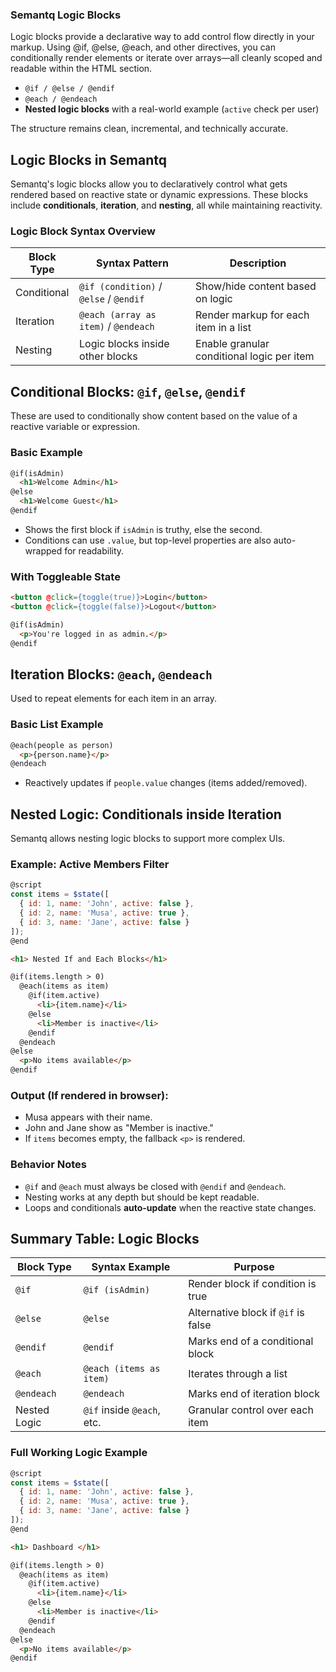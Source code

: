 ### Semantq Logic Blocks

Logic blocks provide a declarative way to add control flow directly in your markup. Using @if, @else, @each, and other directives, you can conditionally render elements or iterate over arrays—all cleanly scoped and readable within the HTML section.

* `@if / @else / @endif`
* `@each / @endeach`
* **Nested logic blocks** with a real-world example (`active` check per user)

The structure remains clean, incremental, and technically accurate.

## Logic Blocks in Semantq

Semantq's logic blocks allow you to declaratively control what gets rendered based on reactive state or dynamic expressions. These blocks include **conditionals**, **iteration**, and **nesting**, all while maintaining reactivity.

### Logic Block Syntax Overview

| Block Type  | Syntax Pattern                         | Description                                |
| ----------- | -------------------------------------- | ------------------------------------------ |
| Conditional | `@if (condition)` / `@else` / `@endif` | Show/hide content based on logic           |
| Iteration   | `@each (array as item)` / `@endeach`   | Render markup for each item in a list      |
| Nesting     | Logic blocks inside other blocks       | Enable granular conditional logic per item |

## Conditional Blocks: `@if`, `@else`, `@endif`

These are used to conditionally show content based on the value of a reactive variable or expression.

### Basic Example

```html
@if(isAdmin)
  <h1>Welcome Admin</h1>
@else
  <h1>Welcome Guest</h1>
@endif
```

* Shows the first block if `isAdmin` is truthy, else the second.
* Conditions can use `.value`, but top-level properties are also auto-wrapped for readability.

### With Toggleable State

```html
<button @click={toggle(true)}>Login</button>
<button @click={toggle(false)}>Logout</button>

@if(isAdmin)
  <p>You're logged in as admin.</p>
@endif
```

## Iteration Blocks: `@each`, `@endeach`

Used to repeat elements for each item in an array.

### Basic List Example

```html
@each(people as person)
  <p>{person.name}</p>
@endeach
```

* Reactively updates if `people.value` changes (items added/removed).


## Nested Logic: Conditionals inside Iteration

Semantq allows nesting logic blocks to support more complex UIs.

### Example: Active Members Filter

```js
@script
const items = $state([
  { id: 1, name: 'John', active: false },
  { id: 2, name: 'Musa', active: true },
  { id: 3, name: 'Jane', active: false }
]);
@end
```

```html
<h1> Nested If and Each Blocks</h1>

@if(items.length > 0)
  @each(items as item)
    @if(item.active)
      <li>{item.name}</li>
    @else
      <li>Member is inactive</li>
    @endif
  @endeach
@else
  <p>No items available</p>
@endif
```

### Output (If rendered in browser):

* Musa appears with their name.
* John and Jane show as "Member is inactive."
* If `items` becomes empty, the fallback `<p>` is rendered.

### Behavior Notes

* `@if` and `@each` must always be closed with `@endif` and `@endeach`.
* Nesting works at any depth but should be kept readable.
* Loops and conditionals **auto-update** when the reactive state changes.


## Summary Table: Logic Blocks

| Block Type   | Syntax Example             | Purpose                             |
| ------------ | -------------------------- | ----------------------------------- |
| `@if`        | `@if (isAdmin)`            | Render block if condition is true   |
| `@else`      | `@else`                    | Alternative block if `@if` is false |
| `@endif`     | `@endif`                   | Marks end of a conditional block    |
| `@each`      | `@each (items as item)`    | Iterates through a list             |
| `@endeach`   | `@endeach`                 | Marks end of iteration block        |
| Nested Logic | `@if` inside `@each`, etc. | Granular control over each item     |


### Full Working Logic Example

```js
@script
const items = $state([
  { id: 1, name: 'John', active: false },
  { id: 2, name: 'Musa', active: true },
  { id: 3, name: 'Jane', active: false }
]);
@end
```

```html
<h1> Dashboard </h1>

@if(items.length > 0)
  @each(items as item)
    @if(item.active)
      <li>{item.name}</li>
    @else
      <li>Member is inactive</li>
    @endif
  @endeach
@else
  <p>No items available</p>
@endif
```
